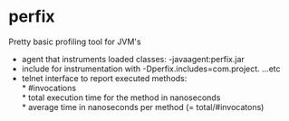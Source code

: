 # perfix
Pretty basic profiling tool for JVM's

* agent that instruments loaded classes: -javaagent:perfix.jar
* include for instrumentation with -Dperfix.includes=com.project. ...etc
* telnet interface to report executed methods:
<br/> * #invocations
<br/> * total execution time for the method in nanoseconds
<br/> * average time in nanoseconds per method (= total/#invocatons)
